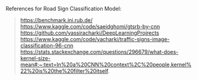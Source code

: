 References for Road Sign Classification Model:
>   https://benchmark.ini.rub.de/
    https://www.kaggle.com/code/saeidghomi/gtsrb-by-cnn
    https://github.com/yassiracharki/DeepLearningProjrects
    https://www.kaggle.com/code/yacharki/traffic-signs-image-classification-96-cnn
    https://stats.stackexchange.com/questions/296679/what-does-kernel-size-mean#:~:text=In%20a%20CNN%20context%2C%20people,kernel%22%20is%20the%20filter%20itself.
